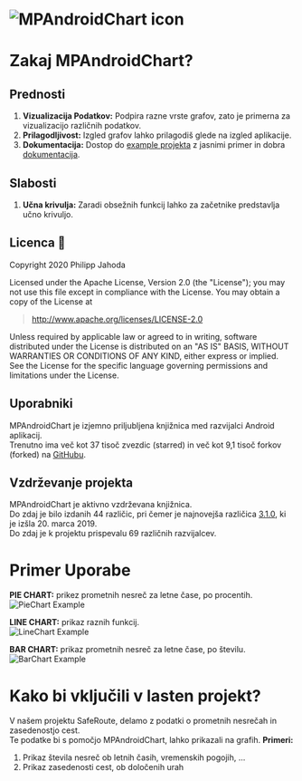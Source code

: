 ![MPAndroidChart icon](https://github.com/MihaMlin/poraKolokvij/assets/99204980/bc45eb3e-56a9-4647-8a3e-05b58e5a0332)  
===============

# Zakaj MPAndroidChart?

## Prednosti  
1.  **Vizualizacija Podatkov:** Podpira razne vrste grafov, zato je primerna za vizualizacijo različnih podatkov.  
2.  **Prilagodljivost:** Izgled grafov lahko prilagodiš glede na izgled aplikacije.  
3.  **Dokumentacija:** Dostop do [example projekta](https://github.com/PhilJay/MPAndroidChart/tree/master/MPChartExample) z jasnimi primer in dobra [dokumentacija](https://weeklycoding.com/mpandroidchart-documentation/).  

## Slabosti  
1. **Učna krivulja:** Zaradi obsežnih funkcij lahko za začetnike predstavlja učno krivuljo.

## Licenca :page_facing_up:

Copyright 2020 Philipp Jahoda

Licensed under the Apache License, Version 2.0 (the "License");
you may not use this file except in compliance with the License.
You may obtain a copy of the License at

> http://www.apache.org/licenses/LICENSE-2.0

Unless required by applicable law or agreed to in writing, software
distributed under the License is distributed on an "AS IS" BASIS,
WITHOUT WARRANTIES OR CONDITIONS OF ANY KIND, either express or implied.
See the License for the specific language governing permissions and
limitations under the License.  

## Uporabniki  
MPAndroidChart je izjemno priljubljena knjižnica med razvijalci Android aplikacij.  
Trenutno ima več kot 37 tisoč zvezdic (starred) in več kot 9,1 tisoč forkov (forked) na [GitHubu](https://github.com/PhilJay/MPAndroidChart).  

## Vzdrževanje projekta  
MPAndroidChart je aktivno vzdrževana knjižnica.  
Do zdaj je bilo izdanih 44 različic, pri čemer je najnovejša različica [3.1.0](https://github.com/PhilJay/MPAndroidChart/releases/tag/v3.1.0), ki je izšla 20. marca 2019.  
Do zdaj je k projektu prispevalu 69 različnih razvijalcev.

# Primer Uporabe  
**PIE CHART:** prikez prometnih nesreč za letne čase, po procentih.  
![PieChart Example](https://github.com/MihaMlin/poraKolokvij/assets/99204980/8d812d1f-0185-4c13-922c-9f747d8a7d18)

**LINE CHART:** prikaz raznih funkcij.  
![LineChart Example](https://github.com/MihaMlin/poraKolokvij/assets/99204980/3c6eb8f1-0fb7-41b3-84f0-eb19a61418e9)

**BAR CHART:** prikaz prometnih nesreč za letne čase, po številu.  
![BarChart Example](https://github.com/MihaMlin/poraKolokvij/assets/99204980/734a90ae-f8d6-42b4-84a4-02715d8b5412)

# Kako bi vključili v lasten projekt?  
V našem projektu SafeRoute, delamo z podatki o prometnih nesrečah in zasedenostjo cest.  
Te podatke bi s pomočjo MPAndroidChart, lahko prikazali na grafih.
**Primeri:**  
1. Prikaz števila nesreč ob letnih časih, vremenskih pogojih, ...
2. Prikaz zasedenosti cest, ob določenih urah
